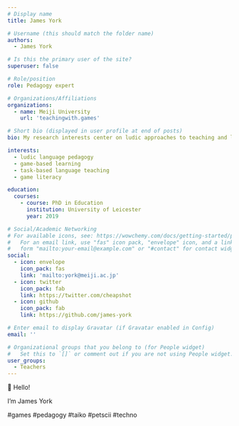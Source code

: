```yaml
---
# Display name
title: James York

# Username (this should match the folder name)
authors:
  - James York

# Is this the primary user of the site?
superuser: false

# Role/position
role: Pedagogy expert

# Organizations/Affiliations
organizations:
  - name: Meiji University
    url: 'teachingwith.games'

# Short bio (displayed in user profile at end of posts)
bio: My research interests center on ludic approaches to teaching and learning. 

interests:
  - ludic language pedagogy
  - game-based learning
  - task-based language teaching
  - game literacy 

education:
  courses:
    - course: PhD in Education
      institution: University of Leicester
      year: 2019

# Social/Academic Networking
# For available icons, see: https://wowchemy.com/docs/getting-started/page-builder/#icons
#   For an email link, use "fas" icon pack, "envelope" icon, and a link in the
#   form "mailto:your-email@example.com" or "#contact" for contact widget.
social:
  - icon: envelope
    icon_pack: fas
    link: 'mailto:york@meiji.ac.jp'
  - icon: twitter
    icon_pack: fab
    link: https://twitter.com/cheapshot
  - icon: github
    icon_pack: fab
    link: https://github.com/james-york

# Enter email to display Gravatar (if Gravatar enabled in Config)
email: ''

# Organizational groups that you belong to (for People widget)
#   Set this to `[]` or comment out if you are not using People widget.
user_groups:
  - Teachers
---
```



👋 Hello!

I’m James York

#games #pedagogy #taiko #petscii #techno
